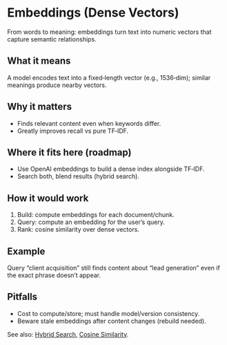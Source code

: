# Embeddings (Dense Vectors)

From words to meaning: embeddings turn text into numeric vectors that capture semantic relationships.

## What it means
A model encodes text into a fixed‑length vector (e.g., 1536‑dim); similar meanings produce nearby vectors.

## Why it matters
- Finds relevant content even when keywords differ.
- Greatly improves recall vs pure TF‑IDF.

## Where it fits here (roadmap)
- Use OpenAI embeddings to build a dense index alongside TF‑IDF.
- Search both, blend results (hybrid search).

## How it would work
1) Build: compute embeddings for each document/chunk.
2) Query: compute an embedding for the user’s query.
3) Rank: cosine similarity over dense vectors.

## Example
Query “client acquisition” still finds content about “lead generation” even if the exact phrase doesn’t appear.

## Pitfalls
- Cost to compute/store; must handle model/version consistency.
- Beware stale embeddings after content changes (rebuild needed).

See also: [Hybrid Search](./hybrid-search.md), [Cosine Similarity](./cosine-similarity.md).
